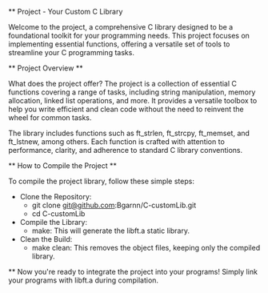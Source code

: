 ** Project - Your Custom C Library

Welcome to the project, a comprehensive C library designed to be a foundational toolkit for your programming needs. This project focuses on implementing essential functions, offering a versatile set of tools to streamline your C programming tasks.

** Project Overview **

What does the project offer? The project is a collection of essential C functions covering a range of tasks, including string manipulation, memory allocation, linked list operations, and more. It provides a versatile toolbox to help you write efficient and clean code without the need to reinvent the wheel for common tasks.

The library includes functions such as ft_strlen, ft_strcpy, ft_memset, and ft_lstnew, among others. Each function is crafted with attention to performance, clarity, and adherence to standard C library conventions.

** How to Compile the Project **

To compile the project library, follow these simple steps:

- Clone the Repository:
    - git clone git@github.com:Bgarnn/C-customLib.git
    - cd C-customLib
- Compile the Library:
    - make:  This will generate the libft.a static library.
- Clean the Build:
    - make clean: This removes the object files, keeping only the compiled library.
    
** Now you're ready to integrate the project into your programs! Simply link your programs with libft.a during compilation.
